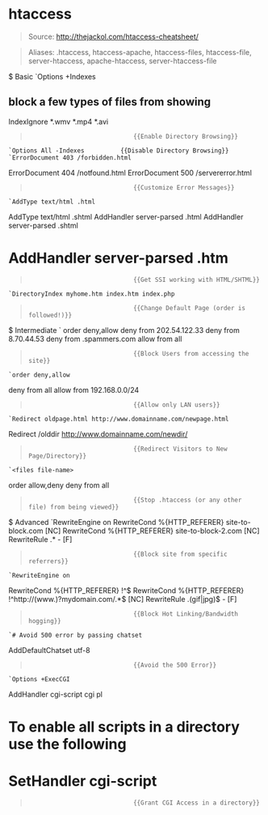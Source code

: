 # htaccess

> Source: http://thejackol.com/htaccess-cheatsheet/

> Aliases: .htaccess, htaccess-apache, htaccess-files, htaccess-file, server-htaccess, apache-htaccess, server-htaccess-file

$ Basic
    `Options +Indexes
## block a few types of files from showing
IndexIgnore *.wmv *.mp4 *.avi
>                                  {{Enable Directory Browsing}} 
    `Options All -Indexes          {{Disable Directory Browsing}} 
    `ErrorDocument 403 /forbidden.html
ErrorDocument 404 /notfound.html
ErrorDocument 500 /servererror.html
>                                  {{Customize Error Messages}} 
    `AddType text/html .html
AddType text/html .shtml
AddHandler server-parsed .html
AddHandler server-parsed .shtml
# AddHandler server-parsed .htm
>                                  {{Get SSI working with HTML/SHTML}} 
    `DirectoryIndex myhome.htm index.htm index.php
>                                  {{Change Default Page (order is followed!)}} 

$ Intermediate
    `<limit GET POST PUT>
order deny,allow
deny from 202.54.122.33
deny from 8.70.44.53
deny from .spammers.com
allow from all
</limit>
>                                  {{Block Users from accessing the site}} 
    `order deny,allow
deny from all
allow from 192.168.0.0/24
>                                  {{Allow only LAN users}} 
    `Redirect oldpage.html http://www.domainname.com/newpage.html
Redirect /olddir http://www.domainname.com/newdir/
>                                  {{Redirect Visitors to New Page/Directory}} 
    `<files file-name>
order allow,deny
deny from all
</files>
>                                  {{Stop .htaccess (or any other file) from being viewed}} 

$ Advanced
    `RewriteEngine on
RewriteCond %{HTTP_REFERER} site-to-block\.com [NC]
RewriteCond %{HTTP_REFERER} site-to-block-2\.com [NC]
RewriteRule .* - [F]
>                                  {{Block site from specific referrers}} 
    `RewriteEngine on
RewriteCond %{HTTP_REFERER} !^$
RewriteCond %{HTTP_REFERER} !^http://(www\.)?mydomain.com/.*$ [NC]
RewriteRule \.(gif|jpg)$ - [F]
>                                  {{Block Hot Linking/Bandwidth hogging}} 
    `# Avoid 500 error by passing chatset
AddDefaultChatset utf-8
>                                  {{Avoid the 500 Error}} 
    `Options +ExecCGI
AddHandler cgi-script cgi pl
# To enable all scripts in a directory use the following
# SetHandler cgi-script
>                                  {{Grant CGI Access in a directory}} 

